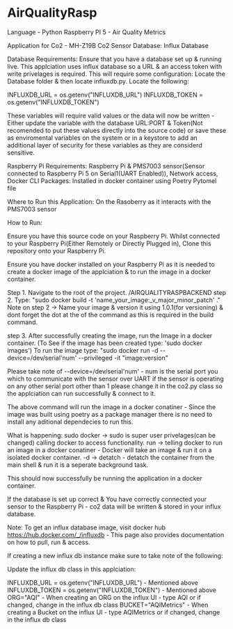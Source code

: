 # AirQualityRasp
Language - Python
Raspberry PI 5 - Air Quality Metrics

Application for Co2 - MH-Z19B Co2 Sensor
Database: Influx Database

Database Requirements: Ensure that you have a database set up & running live. This applciation uses influx database so a URL & an access token with write privelages is required. 
This will require some configuration: Locate the Database folder & then locate influxdb.py.
Locate the following: 

INFLUXDB_URL = os.getenv("INFLUXDB_URL")
INFLUXDB_TOKEN = os.getenv("INFLUXDB_TOKEN")

These variables will require valid values or the data will now be written - Either update the variable with the database URL:PORT & Token(Not recomended to put these values directly into the source code) or save these as enviromental variables on the system or in a keystore to add an additional layer of security for these variables as they are considerd sensitive.

Raspberry Pi Requirements: Raspberry Pi & PMS7003 sensor(Sensor connected to Raspberry Pi 5 on Serial1(UART Enabled)), Network access, Docker CLI
Packages: Installed in docker container using Poetry Pytomel file

Where to Run this Application: On the Rasoberry as it interacts with the PMS7003 sensor

How to Run: 

Ensure you have this source code on your Raspberry Pi. Whilst connected to your Raspberry Pi(Either Remotely or Directly Plugged in),
Clone this repository onto your Raspberry Pi.

Ensure you have docker installed on your Raspberry Pi as it is needed to create a docker image of the applciation & to run the image in a docker container.

Step 1. Navigate to the root of the project. /AIRQUALITYRASPBACKEND
step 2. Type: "sudo docker build -t 'name_your_image:_v_major_minor_patch' ." 
Note on step 2 -> Name your image & version it using 1.0.1(for versioning) & dont forget the dot at the of the command as this is required in the build command.

step 3. After successfully creating the image, run the Image in a docker container. (To See if the image has been created type: 'sudo docker images')
To run the image type: "sudo docker run -d --device=/dev/serial'num' --privileged -it "image:version"

Please take note of --device=/dev/serial'num' - num is the serial port you which to communicate with the sensor over UART
if the sensor is operating on any other serial port other than 1 please change it in the co2.py class so the applciation can run successfully & connect to it.

The above command will run the image in a docker conatiner - Since the image was built using poetry as a package manager there is no need to install any aditional dependecies to run this.

What is happening:
    sudo docker -> sudo is super user privelages(can be changed) calling docker to access functionality.
    run -> telling docker to run an image in a docker conatiner - Docker will take an image & run it on a isolated docker container.
    -d -> detatch - detatch the container from the main shell & run it is a seperate background task.

This should now successfully be running the application in a docker container.

If the database is set up correct & You have correctly connected your sensor to the Raspberry Pi - co2 data will be written & stored in your influx database.

Note: To get an influx database image, visit docker hub https://hub.docker.com/_/influxdb - This page also provides documentation on how to pull, run & access.

If creating a new influx db instance make sure to take note of the following:

Update the influx db class in this applciation:

INFLUXDB_URL = os.getenv("INFLUXDB_URL") - Mentioned above
INFLUXDB_TOKEN = os.getenv("INFLUXDB_TOKEN") - Mentioned above
ORG="AQI" - When creating an ORG on the influx UI - type AQI or if changed, change in the influx db class
BUCKET="AQIMetrics" - When creating a Bucket on the influx UI - type AQIMetrics or if changed, change in the influx db class







